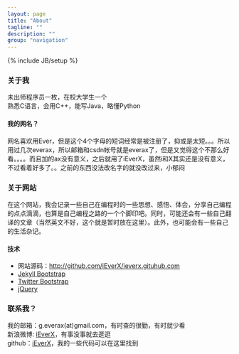 ```yaml
---
layout: page
title: "About"
tagline: ""
description: ""
group: "navigation"
---
```

{% include JB/setup %}

### 关于我

未出师程序员一枚，在校大学生一个  
熟悉C语言，会用C++，能写Java，略懂Python

#### 我的网名？
网名喜欢用Ever，但是这个4个字母的短词经常是被注册了，抑或是太短。。。所以用过几次everax，所以邮箱和csdn帐号就是everax了，但是又觉得这个不那么好看。。。。而且加的ax没有意义，之后就用了iEverX，虽然i和X其实还是没有意义，不过看着好多了。。之前的东西没法改名字的就没改过来，小郁闷

### 关于网站

在这个网站，我会记录一些自己在编程时的一些思想、感悟、体会，分享自己编程的点点滴滴，也算是自己编程之路的一个个脚印吧。同时，可能还会有一些自己翻译的文章（当然英文不好，这个就是暂时放在这里）。此外，也可能会有一些自己的生活杂记。

#### 技术

* 网站源码：<http://github.com/iEverX/ieverx.gituhub.com>
* [Jekyll Bootstrap][]
* [Twitter Bootstrap][]
* [jQuery][]

### 联系我？

我的邮箱：g.everax(at)gmail.com，有时查的很勤，有时就少看  
新浪微博: [iEverX][weibo]，有事没事就去逛逛  
github：[iEverX][github]，我的一些代码可以在这里找到  

[weibo]: http://weibo.com/ieverx
[github]: http://github.com/iEverX
[Jekyll Bootstrap]: http://jekyllbootstrap.com "The Definitive Jekyll Blogging Framework"
[Twitter Bootstrap]: http://twitter.github.com/bootstrap/
[jQuery]: http://jquery.com
